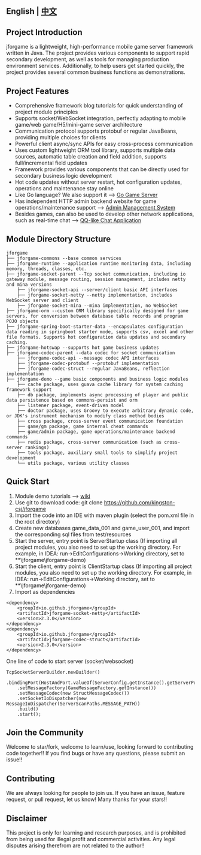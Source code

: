 ## English | [中文](README.md)

## Project Introduction

jforgame is a lightweight, high-performance mobile game server framework written in Java. The project provides various components to support rapid secondary development, as well as tools for managing production environment services. Additionally, to help users get started quickly, the project provides several common business functions as demonstrations.

## Project Features

- Comprehensive framework blog tutorials for quick understanding of project module principles
- Supports socket/WebSocket integration, perfectly adapting to mobile game/web game/H5/mini-game server architecture
- Communication protocol supports protobuf or regular JavaBeans, providing multiple choices for clients
- Powerful client async/sync APIs for easy cross-process communication
- Uses custom lightweight ORM tool library, supports multiple data sources, automatic table creation and field addition, supports full/incremental field updates
- Framework provides various components that can be directly used for secondary business logic development
- Hot code updates without server restart, hot configuration updates, operations and maintenance stay online
- Like Go language? We also support it --> [Go Game Server](https://github.com/kingston-csj/gforgame)
- Has independent HTTP admin backend website for game operations/maintenance support --> [Admin Management System](https://github.com/kingston-csj/gamekeeper)
- Besides games, can also be used to develop other network applications, such as real-time chat --> [QQ-like Chat Application](https://github.com/kingston-csj/im)

## Module Directory Structure

```
jforgame
├── jforgame-commons --base common services
├── jforgame-runtime --application runtime monitoring data, including memory, threads, classes, etc.
├── jforgame-socket-parent --Tcp socket communication, including io gateway module, message routing, session management, includes netty and mina versions
    ├── jforgame-socket-api --server/client basic API interfaces
    ├── jforgame-socket-netty --netty implementation, includes WebSocket server and client
    ├── jforgame-socket-mina --mina implementation, no WebSocket
├── jforgame-orm --custom ORM library specifically designed for game servers, for conversion between database table records and program POJO objects
├── jforgame-spring-boot-starter-data --encapsulates configuration data reading in springboot starter mode, supports csv, excel and other file formats. Supports hot configuration data updates and secondary caching.
├── jforgame-hotswap --supports hot game business updates
├── jforgame-codec-parent --data codec for socket communication
    ├── jforgame-codec-api --message codec API interfaces
    ├── jforgame-codec-protobuf --protobuf implementation
    ├── jforgame-codec-struct --regular JavaBeans, reflection implementation
├── jforgame-demo --game basic components and business logic modules
    ├── cache package, uses guava cache library for system caching framework support
    ├── db package, implements async processing of player and public data persistence based on commons-persist and orm
    ├── listener package, event-driven model
    ├── doctor package, uses Groovy to execute arbitrary dynamic code, or JDK's instrument mechanism to modify class method bodies
    ├── cross package, cross-server event communication foundation
    ├── game/gm package, game internal cheat commands
    ├── game/admin package, game operations/maintenance backend commands
    ├── redis package, cross-server communication (such as cross-server rankings)
    ├── tools package, auxiliary small tools to simplify project development
    └── utils package, various utility classes
```

## Quick Start

1. Module demo tutorials --> [wiki](https://github.com/kingston-csj/jforgame/wiki/Examples)
2. Use git to download code: git clone https://github.com/kingston-csj/jforgame
3. Import the code into an IDE with maven plugin (select the pom.xml file in the root directory)
4. Create new databases game_data_001 and game_user_001, and import the corresponding sql files from test/resources
5. Start the server, entry point is ServerStartup class
   (If importing all project modules, you also need to set up the working directory. For example, in IDEA: run->EditConfigurations->Working directory, set to \*\*\jforgame\jforgame-demo)
6. Start the client, entry point is ClientStartup class
   (If importing all project modules, you also need to set up the working directory. For example, in IDEA: run->EditConfigurations->Working directory, set to \*\*\jforgame\jforgame-demo)
7. Import as dependencies

```
<dependency>
    <groupId>io.github.jforgame</groupId>
    <artifactId>jforgame-socket-netty</artifactId>
    <version>2.3.0</version>
</dependency>
<dependency>
    <groupId>io.github.jforgame</groupId>
    <artifactId>jforgame-codec-struct</artifactId>
    <version>2.3.0</version>
</dependency>
```

One line of code to start server (socket/websocket)

```
TcpSocketServerBuilder.newBuilder()
    .bindingPort(HostAndPort.valueOf(ServerConfig.getInstance().getServerPort()))
    .setMessageFactory(GameMessageFactory.getInstance())
    .setMessageCodec(new StructMessageCodec())
    .setSocketIoDispatcher(new MessageIoDispatcher(ServerScanPaths.MESSAGE_PATH))
    .build()
    .start();
```

## Join the Community

Welcome to star/fork, welcome to learn/use, looking forward to contributing code together!!
If you find bugs or have any questions, please submit an issue!!

## Contributing

We are always looking for people to join us. If you have an issue, feature request, or pull request, let us know!
Many thanks for your stars!!

## Disclaimer

This project is only for learning and research purposes, and is prohibited from being used for illegal profit and commercial activities. Any legal disputes arising therefrom are not related to the author!!

